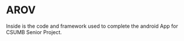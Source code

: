 AROV
=======

Inside is the code and framework used to complete the android App for CSUMB Senior Project.
